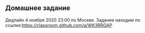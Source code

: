 ## Домашнее задание

Дедлайн 4 ноября 2020 23:00 по Москве.
Задание находим по ссылке:https://classroom.github.com/a/WK3RRGAP
